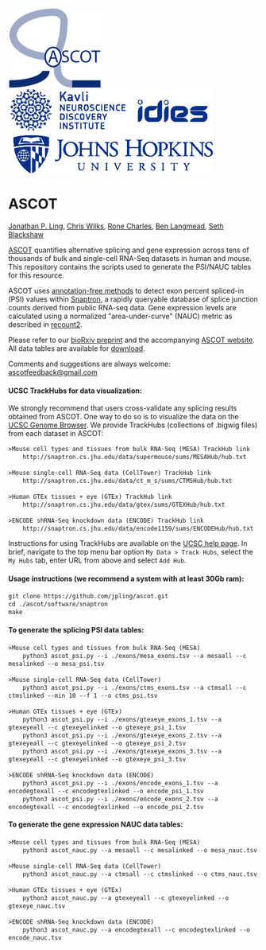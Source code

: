 <img align="left" src="./imgs/logo.png">&nbsp;&nbsp;&nbsp;&nbsp;&nbsp;&nbsp;&nbsp;&nbsp;&nbsp;&nbsp;&nbsp;&nbsp;&nbsp;&nbsp;&nbsp;&nbsp;&nbsp;&nbsp;&nbsp;&nbsp;&nbsp;&nbsp;&nbsp;&nbsp;&nbsp;&nbsp;&nbsp;&nbsp;&nbsp;&nbsp;&nbsp;&nbsp;&nbsp;&nbsp;&nbsp;&nbsp;&nbsp;&nbsp;&nbsp;&nbsp;&nbsp;&nbsp;&nbsp;&nbsp;&nbsp;&nbsp;&nbsp;&nbsp;&nbsp;&nbsp;&nbsp;&nbsp;<img src="./imgs/jhu.png">

# ASCOT

[Jonathan P. Ling](https://scholar.google.com/citations?user=dGBD72YAAAAJ), [Chris Wilks](https://github.com/ChristopherWilks), [Rone Charles](https://github.com/ch4rr0), [Ben Langmead](http://www.langmead-lab.org/), [Seth Blackshaw](http://neuroscience.jhu.edu/research/faculty/7)

[ASCOT](http://ascot.cs.jhu.edu) quantifies alternative splicing and gene expression across tens of thousands of bulk and single-cell RNA-Seq datasets in human and mouse. This repository contains the scripts used to generate the PSI/NAUC tables for this resource.

ASCOT uses [annotation-free methods](https://www.biorxiv.org/content/early/2018/12/20/501882) to detect exon percent spliced-in (PSI) values within [Snaptron](http://snaptron.cs.jhu.edu/), a rapidly queryable database of splice junction counts derived from public RNA-seq data. Gene expression levels are calculated using a normalized "area-under-curve" (NAUC) metric as described in [recount2](https://jhubiostatistics.shinyapps.io/recount/).

Please refer to our [bioRxiv preprint](https://www.biorxiv.org/content/early/2018/12/20/501882) and the accompanying [ASCOT website](http://ascot.cs.jhu.edu). All data tables are available for [download](http://snaptron.cs.jhu.edu/data/ascot/).

Comments and suggestions are always welcome: [ascotfeedback@gmail.com](ascotfeedback@gmail.com)

#### UCSC TrackHubs for data visualization:
We strongly recommend that users cross-validate any splicing results obtained from ASCOT. One way to do so is to visualize the data on the [UCSC Genome Browser](https://genome.ucsc.edu). We provide TrackHubs (collections of .bigwig files) from each dataset in ASCOT:
```
>Mouse cell types and tissues from bulk RNA-Seq (MESA) TrackHub link
    http://snaptron.cs.jhu.edu/data/supermouse/sums/MESAHub/hub.txt
    
>Mouse single-cell RNA-Seq data (CellTower) TrackHub link
    http://snaptron.cs.jhu.edu/data/ct_m_s/sums/CTMSHub/hub.txt
    
>Human GTEx tissues + eye (GTEx) TrackHub link
    http://snaptron.cs.jhu.edu/data/gtex/sums/GTEXHub/hub.txt
    
>ENCODE shRNA-Seq knockdown data (ENCODE) TrackHub link
    http://snaptron.cs.jhu.edu/data/encode1159/sums/ENCODEHub/hub.txt
```

Instructions for using TrackHubs are available on the [UCSC help page](https://genome.ucsc.edu/goldenpath/help/hgTrackHubHelp.html).
In brief, navigate to the top menu bar option `My Data > Track Hubs`, select the `My Hubs` tab, enter URL from above and select `Add Hub`.

#### Usage instructions (we recommend a system with at least 30Gb ram):
```
git clone https://github.com/jpling/ascot.git
cd ./ascot/software/snaptron
make
```

#### To generate the splicing PSI data tables:
```
>Mouse cell types and tissues from bulk RNA-Seq (MESA)
    python3 ascot_psi.py --i ./exons/mesa_exons.tsv --a mesaall --c mesalinked --o mesa_psi.tsv

>Mouse single-cell RNA-Seq data (CellTower)
    python3 ascot_psi.py --i ./exons/ctms_exons.tsv --a ctmsall --c ctmslinked --min 10 --f 1 --o ctms_psi.tsv

>Human GTEx tissues + eye (GTEx)
    python3 ascot_psi.py --i ./exons/gtexeye_exons_1.tsv --a gtexeyeall --c gtexeyelinked --o gtexeye_psi_1.tsv
    python3 ascot_psi.py --i ./exons/gtexeye_exons_2.tsv --a gtexeyeall --c gtexeyelinked --o gtexeye_psi_2.tsv
    python3 ascot_psi.py --i ./exons/gtexeye_exons_3.tsv --a gtexeyeall --c gtexeyelinked --o gtexeye_psi_3.tsv

>ENCODE shRNA-Seq knockdown data (ENCODE)
    python3 ascot_psi.py --i ./exons/encode_exons_1.tsv --a encodegtexall --c encodegtexlinked --o encode_psi_1.tsv
    python3 ascot_psi.py --i ./exons/encode_exons_2.tsv --a encodegtexall --c encodegtexlinked --o encode_psi_2.tsv
```

#### To generate the gene expression NAUC data tables:
```
>Mouse cell types and tissues from bulk RNA-Seq (MESA)
    python3 ascot_nauc.py --a mesaall --c mesalinked --o mesa_nauc.tsv
    
>Mouse single-cell RNA-Seq data (CellTower)
    python3 ascot_nauc.py --a ctmsall --c ctmslinked --o ctms_nauc.tsv
    
>Human GTEx tissues + eye (GTEx)
    python3 ascot_nauc.py --a gtexeyeall --c gtexeyelinked --o gtexeye_nauc.tsv
    
>ENCODE shRNA-Seq knockdown data (ENCODE)
    python3 ascot_nauc.py --a encodegtexall --c encodegtexlinked --o encode_nauc.tsv
```
